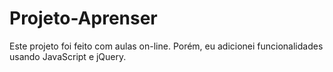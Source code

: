 # Projeto-Aprenser
Este projeto foi feito com aulas on-line. Porém, eu adicionei funcionalidades usando JavaScript e jQuery.


